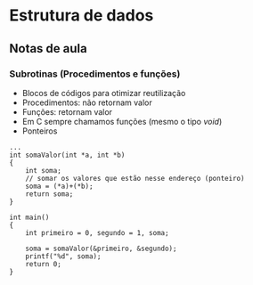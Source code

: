 # Estrutura de dados
## Notas de aula
### Subrotinas (Procedimentos e funções)

- Blocos de códigos para otimizar reutilização
- Procedimentos: não retornam valor
- Funções: retornam valor
- Em C sempre chamamos funções (mesmo o tipo *void*)
- Ponteiros

```
...
int somaValor(int *a, int *b)
{
    int soma;
    // somar os valores que estão nesse endereço (ponteiro)
    soma = (*a)+(*b);
    return soma;
}

int main()
{
    int primeiro = 0, segundo = 1, soma;

    soma = somaValor(&primeiro, &segundo);
    printf("%d", soma);
    return 0;
}
```